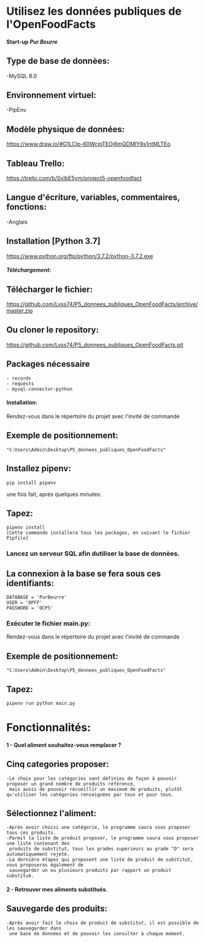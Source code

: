 # Utilisez les données publiques de l'OpenFoodFacts

#### Start-up *Pur Beurre*

## Type de base de donnèes:
-MySQL 8.0

## Environnement virtuel:
-PipEnv

## Modèle physique de données: 
https://www.draw.io/#G1LCIp-60WcjpTEOj6mQDMlY9s1ntMLTEo

## Tableau Trello:
https://trello.com/b/SxIbE5ym/project5-openfoodfact

## Langue d'écriture, variables, commentaires, fonctions: 
-Anglais

## Installation [Python 3.7]
https://www.python.org/ftp/python/3.7.2/python-3.7.2.exe

##### Téléchargement:

## Télécharger le fichier: 
https://github.com/Lyss74/P5_donnees_publiques_OpenFoodFacts/archive/master.zip

## Ou cloner le repository:
https://github.com/Lyss74/P5_donnees_publiques_OpenFoodFacts.git

## Packages nécessaire
    - records 
    - requests 
    - mysql-connector-python                

#### Installation:
Rendez-vous dans le répertoire du projet avec l'invité de commande

## Exemple de positionnement: 
    "C:Users\Admin\Desktop\P5_donnees_publiques_OpenFoodFacts"

## Installez pipenv: 
    pip install pipenv

une fois fait, après quelques minutes:

## Tapez: 
    pipenv install 
    [Cette commande installera tous les packages, en suivant le fichier Pipfile]

### Lancez un serveur SQL afin dutiliser la base de donnèes.

## La connexion à la base se fera sous ces identifiants: 
    DATABASE = 'PurBeurre'
    USER = 'OPFF' 
    PASSWORD = 'OCP5' 

### Exécuter le fichier main.py:

Rendez-vous dans le répertoire du projet avec l'invité de commande

## Exemple de positionnement: 
    "C:Users\Admin\Desktop\P5_donnees_publiques_OpenFoodFacts"

## Tapez: 
    pipenv run python main.py


# Fonctionnalités:

#### 1 - Quel aliment souhaitez-vous remplacer ? 

## Cinq categories proposer:
    -Le choix pour les catégories sont définies de façon à pouvoir proposer un grand nombre de produits référencé, 
     mais aussi de pouvoir recueillir un maximum de produits, plutôt qu'utiliser les catégories renseignèes par tous et pour tous.

## Sélectionnez l'aliment:
    -Après avoir choisi une catégorie, le programme saura vous proposer tous ces produits. 
    -Parmit la liste de produit proposer, le programme saura vous proposer une liste contenant des 
     produits de substitut, tous les grades supérieurs au grade "D" sera automatiquement rejetè. 
    -La derniére étapes qui proposent une liste de produit de substitut, vous proposeras également de 
     sauvegarder un ou plusieurs produits par rapport un produit substituè.

#### 2 - Retrouver mes aliments substitués.

##  Sauvegarde des produits:
    -Après avoir fait le choix de produit de substitut, il est possible de les sauvegarder dans 
     une base de données et de pouvoir les consulter à chaque moment.
